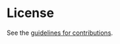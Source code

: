 # License

See the
[guidelines for contributions](https://github.com/emu-wg/eap-tls-psk/blob/master/CONTRIBUTING.md).
